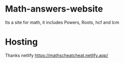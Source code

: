 # Math-answers-website
Its a site for math, it includes Powers, Roots, hcf and lcm

# Hosting

Thanks netlify
https://mathscheatcheat.netlify.app/